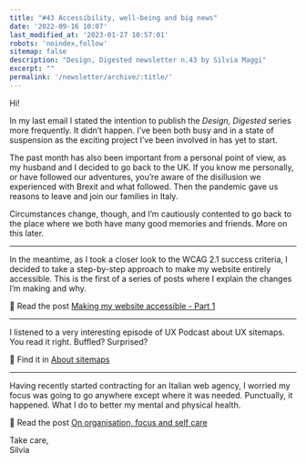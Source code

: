 ```yaml
---
title: "#43 Accessibility, well-being and big news"
date: '2022-09-16 10:07'
last_modified_at: '2023-01-27 10:57:01'
robots: 'noindex,follow'
sitemap: false
description: "Design, Digested newsletter n.43 by Silvia Maggi"
excerpt: ""
permalink: '/newsletter/archive/:title/'
---
```

Hi!

In my last email I stated the intention to publish the _Design, Digested_ series more frequently. It didn’t happen. I’ve been both busy and in a state of suspension as the exciting project I’ve been involved in has yet to start. 

The past month has also been important from a personal point of view, as my husband and I decided to go back to the UK. If you know me personally, or have followed our adventures, you’re aware of the disillusion we experienced with Brexit and what followed. Then the pandemic gave us reasons to leave and join our families in Italy.

Circumstances change, though, and I’m cautiously contented to go back to the place where we both have many good memories and friends. More on this later.

---

In the meantime, as I took a closer look to the WCAG 2.1 success criteria, I decided to take a step-by-step approach to make my website entirely accessible. This is the first of a series of posts where I explain the changes I’m making and why.

🔗 Read the post [Making my website accessible - Part 1](https://silviamaggidesign.com/accessibility/making-website-accessible-1/)

---

I listened to a very interesting episode of UX Podcast about UX sitemaps. You read it right. Buffled? Surprised?

🔗 Find it in [About sitemaps](https://silviamaggidesign.com/notes/note-about-sitemaps/)

---

Having recently started contracting for an Italian web agency, I worried my focus was going to go anywhere except where it was needed. Punctually, it happened. What I do to better my mental and physical health.

🔗 Read the post [On organisation, focus and self care](https://silviamaggidesign.com/personal/organisation-focus-selfcare/)

Take care,  
Silvia